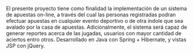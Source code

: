 El presente proyecto tiene como finalidad la implementación de un sistema de apuestas
on-line, a través del cual las personas registradas podran efectuar apuestas en cualquier
evento deportivo o de otra índole que sea avalado por la casa de apuestas.
Adicionalmente, el sistema será capaz de generar reportes acerca de las jugadas,
usuarios con mayor cantidad de aciertos entro otros. Desarrollado en Java con Spring + Hibernate, y vistas JSP con jQuery.